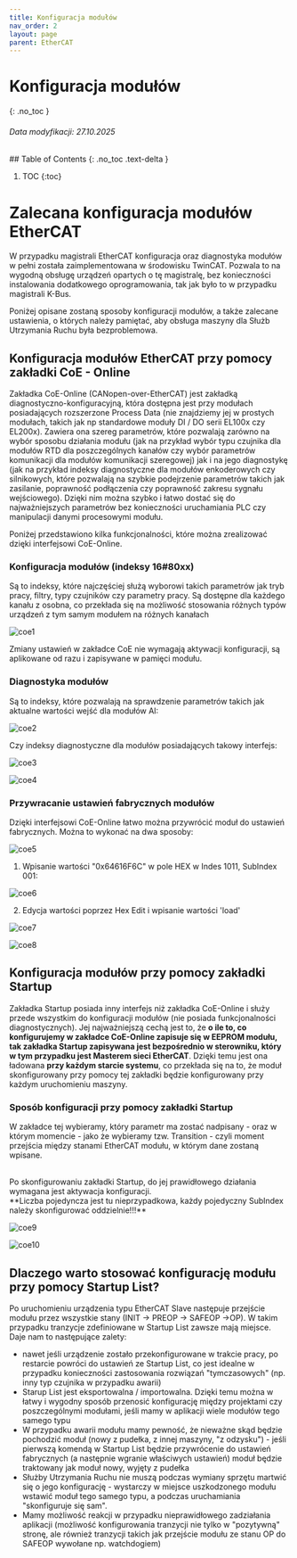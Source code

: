 ```yaml
---
title: Konfiguracja modułów 
nav_order: 2
layout: page
parent: EtherCAT
---
```


# Konfiguracja modułów 
{: .no_toc }
<h6> Data modyfikacji: 27.10.2025 </h6>
## Table of Contents
{: .no_toc .text-delta }

1. TOC
{:toc}


# Zalecana konfiguracja modułów EtherCAT

W przypadku magistrali EtherCAT konfiguracja oraz diagnostyka modułów w pełni została zaimplementowana w środowisku TwinCAT. Pozwala to na wygodną obsługę urządzeń opartych o tę magistralę, bez konieczności instalowania dodatkowego oprogramowania, tak jak było to w przypadku magistrali K-Bus.

Poniżej opisane zostaną sposoby konfiguracji modułów, a także zalecane ustawienia, o których należy pamiętać, aby obsługa maszyny dla Służb Utrzymania Ruchu była bezproblemowa.

## Konfiguracja modułów EtherCAT przy pomocy zakładki CoE - Online

Zakładka CoE-Online (CANopen-over-EtherCAT) jest zakładką diagnostyczno-konfiguracyjną, która dostępna jest przy modułach posiadających rozszerzone Process Data (nie znajdziemy jej w prostych modułach, takich jak np standardowe moduły DI / DO serii EL100x czy EL200x). 
Zawiera ona szereg parametrów, które pozwalają zarówno na wybór sposobu działania modułu (jak na przykład wybór typu czujnika dla modułów RTD dla poszczególnych kanałów czy wybór parametrów komunikacji dla modułów komunikacji szeregowej) jak i na jego diagnostykę (jak na przykład indeksy diagnostyczne dla modułów enkoderowych czy silnikowych, które pozwalają na szybkie podejrzenie parametrów takich jak zasilanie, poprawność podłączenia czy poprawność zakresu sygnału wejściowego). 
Dzięki nim można szybko i łatwo dostać się do najważniejszych parametrów bez konieczności uruchamiania PLC czy manipulacji danymi procesowymi modułu.

Poniżej przedstawiono kilka funkcjonalności, które można zrealizować dzięki interfejsowi CoE-Online.

### Konfiguracja modułów (indeksy 16#80xx)

Są to indeksy, które najczęściej służą wyborowi takich parametrów jak tryb pracy, filtry, typy czujników czy parametry pracy. Są dostępne dla każdego kanału z osobna, co przekłada się na możliwość stosowania różnych typów urządzeń z tym samym modułem na różnych kanałach

![coe1](https://ba-pl.github.io/wiki/assets/images/CoE/coe1.png "coe1")

Zmiany ustawień w zakładce CoE nie wymagają aktywacji konfiguracji, są aplikowane od razu i zapisywane w pamięci modułu. 

### Diagnostyka modułów

Są to indeksy, które pozwalają na sprawdzenie parametrów takich jak aktualne wartości wejść dla modułów AI:

![coe2](https://ba-pl.github.io/wiki/assets/images/CoE/coe2.png "coe2")

Czy indeksy diagnostyczne dla modułów posiadających takowy interfejs:

![coe3](https://ba-pl.github.io/wiki/assets/images/CoE/coe3.png "coe3")

![coe4](https://ba-pl.github.io/wiki/assets/images/CoE/coe4.png "coe4")

### Przywracanie ustawień fabrycznych modułów

Dzięki interfejsowi CoE-Online łatwo można przywrócić moduł do ustawień fabrycznych. Można to wykonać na dwa sposoby:

![coe5](https://ba-pl.github.io/wiki/assets/images/CoE/coe5.png "coe5")

1. Wpisanie wartości "0x64616F6C" w pole HEX w Indes 1011, SubIndex 001:

![coe6](https://ba-pl.github.io/wiki/assets/images/CoE/coe6.png "coe6")

2. Edycja wartości poprzez Hex Edit i wpisanie wartości 'load'

![coe7](https://ba-pl.github.io/wiki/assets/images/CoE/coe7.png "coe7")

![coe8](https://ba-pl.github.io/wiki/assets/images/CoE/coe8.png "coe8")

## Konfiguracja modułów przy pomocy zakładki Startup

Zakładka Startup posiada inny interfejs niż zakładka CoE-Online i służy przede wszystkim do konfiguracji modułów (nie posiada funkcjonalności diagnostycznych). Jej najważniejszą cechą jest to, że **o ile to, co konfigurujemy w zakładce CoE-Online zapisuje się w EEPROM modułu, tak zakładka Startup zapisywana jest bezpośrednio w sterowniku, który w tym przypadku jest Masterem sieci EtherCAT**. Dzięki temu jest ona ładowana **przy każdym starcie systemu**, co przekłada się na to, że moduł skonfigurowany przy pomocy tej zakładki będzie konfigurowany przy każdym uruchomieniu maszyny.

### Sposób konfiguracji przy pomocy zakładki Startup

W zakładce tej wybieramy, który parametr ma zostać nadpisany - oraz w którym momencie - jako że wybieramy tzw. Transition - czyli moment przejścia między stanami EtherCAT modułu, w którym dane zostaną wpisane.

<br>
Po skonfigurowaniu zakładki Startup, do jej prawidłowego działania wymagana jest aktywacja konfiguracji. 
<br>
**Liczba pojedyncza jest tu nieprzypadkowa, każdy pojedyczny SubIndex należy skonfigurować oddzielnie!!!**

![coe9](https://ba-pl.github.io/wiki/assets/images/CoE/coe9.png "coe9")

![coe10](https://ba-pl.github.io/wiki/assets/images/CoE/coe10.png "coe10")

## Dlaczego warto stosować konfigurację modułu przy pomocy Startup List?

Po uruchomieniu urządzenia typu EtherCAT Slave następuje przejście modułu przez wszystkie stany (INIT -> PREOP -> SAFEOP ->OP). W takim przypadku tranzycje zdefiniowane w Startup List zawsze mają miejsce. Daje nam to następujące zalety:
* nawet jeśli urządzenie zostało przekonfigurowane w trakcie pracy, po restarcie powróci do ustawień ze Startup List, co jest idealne w przypadku konieczności zastosowania rozwiązań "tymczasowych" (np. inny typ czujnika w przypadku awarii)
* Starup List jest eksportowalna / importowalna. Dzięki temu można w łatwy i wygodny sposób przenosić konfigurację między projektami czy poszczególnymi modułami, jeśli mamy w aplikacji wiele modułów tego samego typu
* W przypadku awarii modułu mamy pewność, że nieważne skąd będzie pochodzić moduł (nowy z pudełka, z innej maszyny, "z odzysku") - jeśli pierwszą komendą w Startup List będzie przywrócenie do ustawień fabrycznych (a następnie wgranie właściwych ustawień) moduł będzie traktowany jak moduł nowy, wyjęty z pudełka
* Służby Utrzymania Ruchu nie muszą podczas wymiany sprzętu martwić się o jego konfigurację - wystarczy w miejsce uszkodzonego modułu wstawić moduł tego samego typu, a podczas uruchamiania "skonfiguruje się sam".
* Mamy możliwość reakcji w przypadku nieprawidłowego zadziałania aplikacji (możliwość konfigurowania tranzycji nie tylko w "pozytywną" stronę, ale również tranzycji takich jak przejście modułu ze stanu OP do SAFEOP wywołane np. watchdogiem)